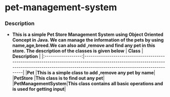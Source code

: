 # pet-management-system

### Description
- **This is a simple Pet Store Management System using Object Oriented Concept in Java. We can manage the information of the pets by using name,age,breed.We can also add ,remove and find any pet in this store. The description of the classes is given below**
| **Class**        |                                                                                          **Description**                                                                                         |
|:------------------:|------------------------------------------------------------------------------------------------------------------------------------------------------------------------------------------------|
|**Pet**             |**This is a simple class to add ,remove any pet by name**|
|**PetStore**        |**This class is to find out any pet**|
|**PetManagementSystem**|**This class contains all basic operations and is used for getting input**|
